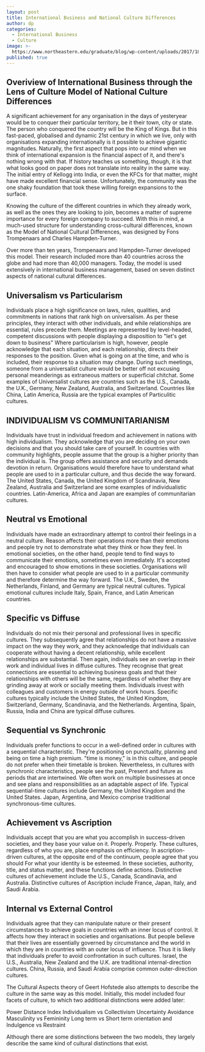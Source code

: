 ```yaml
---
layout: post
title: International Business and National Culture Differences
author: dp
categories:
  - International Business
  - Culture
image: >-
  https://www.northeastern.edu/graduate/blog/wp-content/uploads/2017/10/international-flags.jpg
published: true
---
```

## Overiview of International Business through the Lens of Culture Model of National Culture Differences

A significant achievement for any organisation in the days of yesteryear would be to conquer their particular territory, be it their town, city or state. The person who conquered the country will be the King of Kings. But in this fast-paced, globalised and dynamic 21st century in which we live, only with organisations expanding internationally is it possible to achieve gigantic magnitudes.
Naturally, the first aspect that pops into our mind when we think of international expansion is the financial aspect of it, and there's nothing wrong with that. If history teaches us something, though, it is that what looks good on paper does not translate into reality in the same way. The initial entry of Kellogg into India, or even the KFCs for that matter, might have made excellent financial sense. Unfortunately, the community was the one shaky foundation that took these willing foreign expansions to the surface.


Knowing the culture of the different countries in which they already work, as well as the ones they are looking to join, becomes a matter of supreme importance for every foreign company to succeed. With this in mind, a much-used structure for understanding cross-cultural differences, known as the Model of National Cultural Differences, was designed by Fons Trompenaars and Charles Hampden-Turner.


Over more than ten years, Trompenaars and Hampden-Turner developed this model. Their research included more than 40 countries across the globe and had more than 40,000 managers. Today, the model is used extensively in international business management, based on seven distinct aspects of national cultural differences.


## Universalism vs Particularism

Individuals place a high significance on laws, rules, qualities, and commitments in nations that rank high on universalism. As per these principles, they interact with other individuals, and while relationships are essential, rules precede them. Meetings are represented by level-headed, competent discussions with people displaying a disposition to "let's get down to business" Where particularism is high, however, people acknowledge that each situation, and each relationship, directs their responses to the position. Given what is going on at the time, and who is included, their response to a situation may change. During such meetings, someone from a universalist culture would be better off not excusing personal meanderings as extraneous matters or superficial chitchat.
Some examples of Universalist cultures are countries such as the U.S., Canada, the U.K., Germany, New Zealand, Australia, and Switzerland.
Countries like China, Latin America, Russia are the typical examples of Particulitic cultures.


## INDIVIDUALISM VS COMMUNITARIANISM

Individuals have trust in individual freedom and achievement in nations with high individualism. They acknowledge that you are deciding on your own decisions and that you should take care of yourself. In countries with community highlights, people assume that the group is a higher priority than the individual is. The group offers assistance and security and demands devotion in return. Organisations would therefore have to understand what people are used to in a particular culture, and thus decide the way forward.
The United States, Canada, the United Kingdom of Scandinavia, New Zealand, Australia and Switzerland are some examples of individualistic countries.
Latin-America, Africa and Japan are examples of communitarian cultures.


## Neutral vs Emotional

Individuals have made an extraordinary attempt to control their feelings in a neutral culture. Reason affects their operations more than their emotions and people try not to demonstrate what they think or how they feel. In emotional societies, on the other hand, people tend to find ways to communicate their emotions, sometimes even immediately. It's accepted and encouraged to show emotions in these societies. Organisations will then have to consider what people are used to in a particular community and therefore determine the way forward.
The U.K., Sweden, the Netherlands, Finland, and Germany are typical neutral cultures.
Typical emotional cultures include Italy, Spain, France, and Latin American countries.


## Specific vs Diffuse

Individuals do not mix their personal and professional lives in specific cultures. They subsequently agree that relationships do not have a massive impact on the way they work, and they acknowledge that individuals can cooperate without having a decent relationship, while excellent relationships are substantial. Then again, individuals see an overlap in their work and individual lives in diffuse cultures. They recognise that great connections are essential to achieving business goals and that their relationships with others will be the same, regardless of whether they are grinding away at work or socially meeting them. Individuals invest with colleagues and customers in energy outside of work hours.
Specific cultures typically include the United States, the United Kingdom, Switzerland, Germany, Scandinavia, and the Netherlands.
Argentina, Spain, Russia, India and China are typical diffuse cultures.


## Sequential vs Synchronic

Individuals prefer functions to occur in a well-defined order in cultures with a sequential characteristic. They're positioning on punctuality, planning and being on time a high premium. "time is money," is in this culture, and people do not prefer when their timetable is broken. Nevertheless, in cultures with synchronic characteristics, people see the past,
Present and future as periods that are intertwined. We often work on multiple businesses at once and see plans and responsibilities as an adaptable aspect of life.
Typical sequential-time cultures include Germany, the United Kingdom and the United States.
Japan, Argentina, and Mexico comprise traditional synchronous-time cultures.


## Achievement vs Ascription

Individuals accept that you are what you accomplish in success-driven societies, and they base your value on it.
Properly. Properly. These cultures, regardless of who you are, place emphasis on efficiency. In ascription-driven cultures, at the opposite end of the continuum, people agree that you should
For what your identity is be esteemed. In these societies, authority, title, and status matter, and these functions define actions.
Distinctive cultures of achievement include the U.S., Canada, Scandinavia, and Australia.
Distinctive cultures of Ascription include France, Japan, Italy, and Saudi Arabia.


## Internal vs External Control

Individuals agree that they can manipulate nature or their present circumstances to achieve goals in countries with an inner locus of control. It affects how they interact in societies and organisations. But people believe that their lives are essentially governed by circumstance and the world in which they are in countries with an outer locus of influence. Thus it is likely that individuals prefer to avoid confrontation in such cultures. Israel, the U.S., Australia, New Zealand and the U.K. are traditional internal-direction cultures.
China, Russia, and Saudi Arabia comprise common outer-direction cultures.


The Cultural Aspects theory of Geert Hofstede also attempts to describe the culture in the same way as this model. Initially, this model included four facets of culture, to which two additional distinctions were added later:

Power Distance Index
Individualism vs Collectivism
Uncertainty Avoidance
Masculinity vs Femininity
Long term vs Short term orientation and Indulgence vs Restraint

Although there are some distinctions between the two models, they largely describe the same kind of cultural distinctions that exist.
